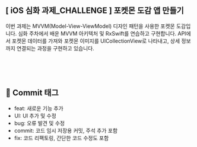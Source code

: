 ## [ iOS 심화 과제_CHALLENGE ] 포켓몬 도감 앱 만들기 <br>
이번 과제는 MVVM(Model-View-ViewModel) 디자인 패턴을 사용한 포켓몬 도감입니다. 
심화 주차에서 배운 MVVM 아키텍처 및 RxSwift를 연습하고 구현합니다. 
API에서 포켓몬 데이터를 가져와 포켓몬 이미지를 UICollectionView로 나타내고,
상세 정보까지 연결되는 과정을 구현하고 있습니다. 
<br>
<br>



<br>
<br>

## 📌 Commit 태그 <br>
- feat: 새로운 기능 추가<br>
- UI: UI 추가 및 수정 <br>
- bug: 오류 발견 및 수정<br>
- commit: 코드 임시 저장용 커밋, 주석 추가 포함<br>
- fix: 코드 리팩토링, 간단한 코드 수정도 포함 <br>


